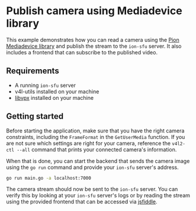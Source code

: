 # Publish camera using Mediadevice library

This example demonstrates how you can read a camera using the [Pion Mediadevice library](https://github.com/pion/mediadevices) and publish the stream to the `ion-sfu` server. It also includes a frontend that can subscribe to the published video.

## Requirements

- A running `ion-sfu` server
- v4l-utils installed on your machine
- [libvpx](https://github.com/pion/mediadevices/wiki/VPX) installed on your machine

## Getting started

Before starting the application, make sure that you have the right camera constraints, including the `FrameFormat` in the `GetUserMedia` function. If you are not sure which settings are right for your camera, reference the `v4l2-ctl --all` command that prints your connected camera's information.

When that is done, you can start the backend that sends the camera image using the `go run` command and provide your `ion-sfu` server's address.

```bash
go run main.go -a localhost:7000
```

The camera stream should now be sent to the `ion-sfu` server. You can verify this by looking at your `ion-sfu` server's logs or by reading the stream using the provided frontend that can be accessed via [jsfiddle](https://jsfiddle.net/mdtvuprj/).
